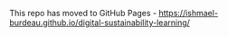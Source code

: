 This repo has moved to GitHub Pages - https://ishmael-burdeau.github.io/digital-sustainability-learning/

